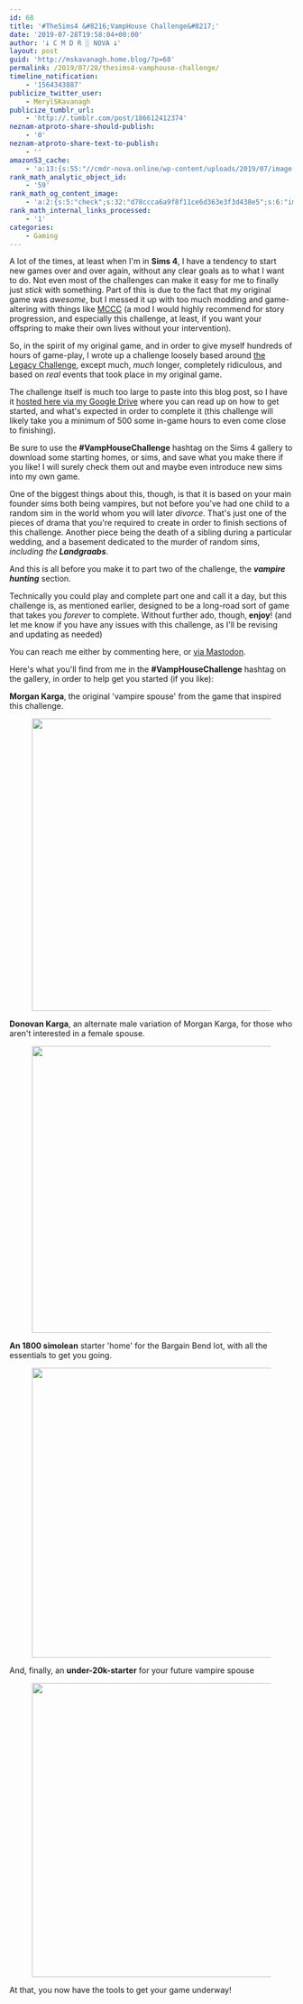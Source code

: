 ```yaml
---
id: 68
title: '#TheSims4 &#8216;VampHouse Challenge&#8217;'
date: '2019-07-28T19:58:04+00:00'
author: '𐕣 C M D R ░ NOVA 𐕣'
layout: post
guid: 'http://mskavanagh.home.blog/?p=68'
permalink: /2019/07/28/thesims4-vamphouse-challenge/
timeline_notification:
    - '1564343887'
publicize_twitter_user:
    - MerylSKavanagh
publicize_tumblr_url:
    - 'http://.tumblr.com/post/186612412374'
neznam-atproto-share-should-publish:
    - '0'
neznam-atproto-share-text-to-publish:
    - ''
amazonS3_cache:
    - 'a:13:{s:55:"//cmdr-nova.online/wp-content/uploads/2019/07/image.png";a:1:{s:9:"timestamp";i:1721697676;}s:57:"//cmdr-nova.online/wp-content/uploads/2019/07/image-1.png";a:1:{s:9:"timestamp";i:1721697676;}s:57:"//cmdr-nova.online/wp-content/uploads/2019/07/image-2.png";a:1:{s:9:"timestamp";i:1721697676;}s:57:"//cmdr-nova.online/wp-content/uploads/2019/07/image-3.png";a:1:{s:9:"timestamp";i:1721697676;}s:51:"//cmdr-nova.online/wp-content/uploads/2024/02/3.gif";a:1:{s:9:"timestamp";i:1715873294;}s:57:"//cmdr-nova.online/wp-content/uploads/2024/02/NoAi_01.png";a:1:{s:9:"timestamp";i:1721697676;}s:67:"//cmdr-nova.online/wp-content/uploads/2024/02/721ac29ea9cbae00.jpeg";a:1:{s:9:"timestamp";i:1715087074;}s:60:"//cmdr-nova.online/wp-content/uploads/2016/01/IMPERIALAD.png";a:1:{s:9:"timestamp";i:1714724773;}s:59:"//cmdr-nova.online/wp-content/uploads/2015/12/masqredad.png";a:1:{s:9:"timestamp";i:1714724773;}s:63:"//cmdr-nova.online/wp-content/uploads/2015/12/revosabitesad.png";a:1:{s:9:"timestamp";i:1714724773;}s:61:"//cmdr-nova.online/wp-content/uploads/2015/12/facepaintad.png";a:1:{s:9:"timestamp";i:1714724773;}s:55:"//cmdr-nova.online/wp-content/uploads/2015/12/m66ad.png";a:1:{s:9:"timestamp";i:1714724773;}s:62:"//cmdr-nova.online/wp-content/uploads/2015/12/fishnetsetad.png";a:1:{s:9:"timestamp";i:1714724773;}}'
rank_math_analytic_object_id:
    - '59'
rank_math_og_content_image:
    - 'a:2:{s:5:"check";s:32:"d78ccca6a9f8f11ce6d363e3f3d438e5";s:6:"images";a:1:{i:0;i:77;}}'
rank_math_internal_links_processed:
    - '1'
categories:
    - Gaming
---
```


<!-- wp:paragraph -->
<p>A lot of the times, at least when I'm in <strong>Sims 4</strong>, I have a tendency to start new games over and over again, without any clear goals as to what I want to do. Not even most of the challenges can make it easy for me to finally just <em>stick</em> with something. Part of this is due to the fact that my original game was <em>awesome</em>, but I messed it up with too much modding and game-altering with things like <a rel="noreferrer noopener" aria-label="MCCC (opens in a new tab)" href="https://deaderpool-mccc.com/#/releases" target="_blank">MCCC</a> (a mod I would highly recommend for story progression, and especially this challenge, at least, if you want your offspring to make their own lives without your intervention).</p>
<!-- /wp:paragraph -->

<!-- wp:paragraph -->
<p>So, in the spirit of my original game, and in order to give myself hundreds of hours of game-play, I wrote up a challenge loosely based around <a rel="noreferrer noopener" aria-label="the Legacy Challenge (opens in a new tab)" href="https://www.simslegacychallenge.com/the-sims-4-legacy-challenge-rules/" target="_blank">the Legacy Challenge</a>, except much, <em>much</em> longer, completely ridiculous, and based on <em>real</em> events that took place in my original game.</p>
<!-- /wp:paragraph -->

<!-- wp:paragraph -->
<p>The challenge itself is much too large to paste into this blog post, so I have it <a rel="noreferrer noopener" aria-label="hosted here via my Google Drive (opens in a new tab)" href="https://drive.google.com/open?id=102pZUHbhNK7YT6r1qWxO5pvJasQBiQDJjOz4FlTlzio" target="_blank">hosted here via my Google Drive</a> where you can read up on how to get started, and what's expected in order to complete it (this challenge will likely take you a minimum of 500 some in-game hours to even come close to finishing).</p>
<!-- /wp:paragraph -->

<!-- wp:paragraph -->
<p>Be sure to use the <strong>#VampHouseChallenge</strong> hashtag on the Sims 4 gallery to download some starting homes, or sims, and save what you make there if you like! I will surely check them out and maybe even introduce new sims into my own game.</p>
<!-- /wp:paragraph -->

<!-- wp:paragraph -->
<p>One of the biggest things about this, though, is that it is based on your main founder sims both being vampires, but not before you've had one child to a random sim in the world whom you will later <em>divorce</em>. That's just one of the pieces of drama that you're required to create in order to finish sections of this challenge. Another piece being the death of a sibling during a particular wedding, and a basement dedicated to the murder of random sims, <em>including the<strong> Landgraabs</strong></em>.</p>
<!-- /wp:paragraph -->

<!-- wp:paragraph -->
<p>And this is all before you make it to part two of the challenge, the <em><strong>vampire hunting</strong></em> section.</p>
<!-- /wp:paragraph -->

<!-- wp:paragraph -->
<p>Technically you could play and complete part one and call it a day, but this challenge is, as mentioned earlier, designed to be a long-road sort of game that takes you <em>forever </em>to complete. Without further ado, though,<strong> enjoy</strong>! (and let me know if you have any issues with this challenge, as I'll be revising and updating as needed)</p>
<!-- /wp:paragraph -->

<!-- wp:paragraph -->
<p>You can reach me either by commenting here, or <a href="https://mkultra.monster/@cmdr_nova" target="_blank" rel="noreferrer noopener">via Mastodon</a>.</p>
<!-- /wp:paragraph -->

<!-- wp:paragraph -->
<p>Here's what you'll find from me in the  <strong>#VampHouseChallenge</strong> hashtag on the gallery, in order to help get you started (if you like):</p>
<!-- /wp:paragraph -->

<!-- wp:paragraph -->
<p><strong>Morgan Karga</strong>, the original 'vampire spouse' from the game that inspired this challenge.</p>
<!-- /wp:paragraph -->

<!-- wp:image {"align":"center","id":77,"width":539,"height":519} -->
<figure class="wp-block-image aligncenter is-resized"><img src="http://cmdr-nova.online/wp-content/uploads/2019/07/image.png" alt="" class="wp-image-77" style="width:539px;height:519px"/></figure>
<!-- /wp:image -->

<!-- wp:paragraph -->
<p><strong>Donovan Karga</strong>, an alternate male variation of Morgan Karga, for those who aren't interested in a female spouse.</p>
<!-- /wp:paragraph -->

<!-- wp:image {"align":"center","id":78,"width":533,"height":509} -->
<figure class="wp-block-image aligncenter is-resized"><img src="http://cmdr-nova.online/wp-content/uploads/2019/07/image-1.png" alt="" class="wp-image-78" style="width:533px;height:509px"/></figure>
<!-- /wp:image -->

<!-- wp:paragraph -->
<p><strong>An 1800 simolean</strong> starter 'home' for the Bargain Bend lot, with all the essentials to get you going.</p>
<!-- /wp:paragraph -->

<!-- wp:image {"align":"center","id":79,"width":539,"height":514} -->
<figure class="wp-block-image aligncenter is-resized"><img src="http://cmdr-nova.online/wp-content/uploads/2019/07/image-2.png" alt="" class="wp-image-79" style="width:539px;height:514px"/></figure>
<!-- /wp:image -->

<!-- wp:paragraph -->
<p>And, finally, an <strong>under-20k-starter</strong> for your future vampire spouse</p>
<!-- /wp:paragraph -->

<!-- wp:image {"align":"center","id":80,"width":549,"height":522} -->
<figure class="wp-block-image aligncenter is-resized"><img src="http://cmdr-nova.online/wp-content/uploads/2019/07/image-3.png" alt="" class="wp-image-80" style="width:549px;height:522px"/></figure>
<!-- /wp:image -->

<!-- wp:paragraph -->
<p>At that, you now have the tools to get your game underway!</p>
<!-- /wp:paragraph -->